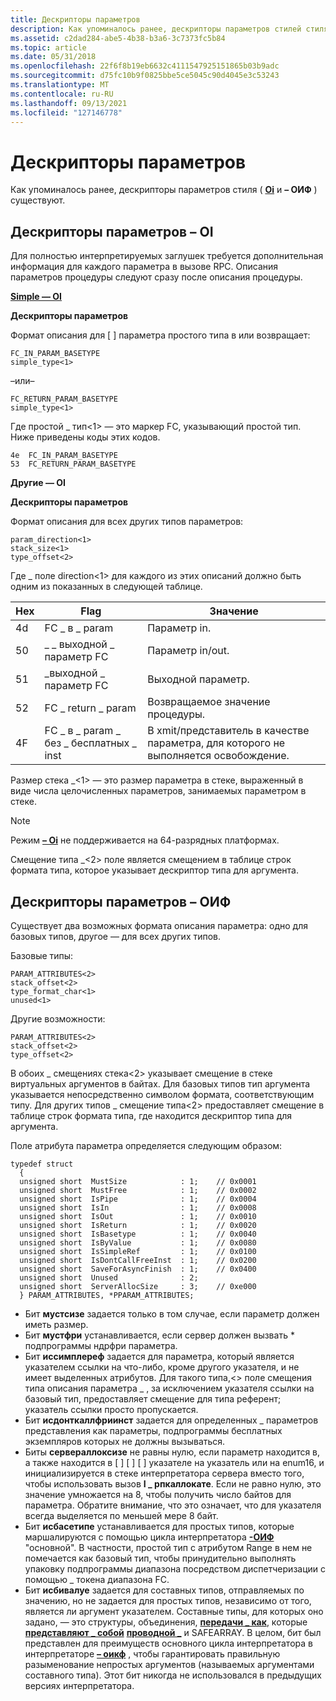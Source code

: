 ```yaml
---
title: Дескрипторы параметров
description: Как упоминалось ранее, дескрипторы параметров стилей стиля ОИФ существуют \ 8211; Oi и \ 8211;.
ms.assetid: c2dad284-abe5-4b38-b3a6-3c7373fc5b84
ms.topic: article
ms.date: 05/31/2018
ms.openlocfilehash: 22f6f8b19eb6632c4111547925151865b03b9adc
ms.sourcegitcommit: d75fc10b9f0825bbe5ce5045c90d4045e3c53243
ms.translationtype: MT
ms.contentlocale: ru-RU
ms.lasthandoff: 09/13/2021
ms.locfileid: "127146778"
---
```

# <a name="parameter-descriptors"></a>Дескрипторы параметров

Как упоминалось ранее, дескрипторы параметров стиля ( [**Oi**](/windows/desktop/Midl/-oi) и **– ОИФ** ) существуют.

## <a name="the-oi-parameter-descriptors"></a>Дескрипторы параметров – OI

Для полностью интерпретируемых заглушек требуется дополнительная информация для каждого параметра в вызове RPC. Описания параметров процедуры следуют сразу после описания процедуры.

[**Simple — OI**](/windows/desktop/Midl/-oi)

**Дескрипторы параметров**

Формат описания для \[  \] параметра простого типа в или возвращает:

``` syntax
FC_IN_PARAM_BASETYPE 
simple_type<1>
```

–или–

``` syntax
FC_RETURN_PARAM_BASETYPE 
simple_type<1>
```

Где простой \_ тип<1> — это маркер FC, указывающий простой тип. Ниже приведены коды этих кодов.

``` syntax
4e  FC_IN_PARAM_BASETYPE 
53  FC_RETURN_PARAM_BASETYPE
```

**Другие — OI**

**Дескрипторы параметров**

Формат описания для всех других типов параметров:

``` syntax
param_direction<1> 
stack_size<1> 
type_offset<2>
```

Где \_ поле direction<1> для каждого из этих описаний должно быть одним из показанных в следующей таблице.



| Hex | Flag                          | Значение                                                     |
|-----|-------------------------------|-------------------------------------------------------------|
| 4d  | FC \_ в \_ param                 | Параметр in.                                            |
| 50  | \_ \_ выходной \_ параметр FC            | Параметр in/out.                                        |
| 51  | \_выходной \_ параметр FC                | Выходной параметр.                                           |
| 52  | FC \_ return \_ param             | Возвращаемое значение процедуры.                                   |
| 4F  | FC \_ в \_ param \_ без \_ бесплатных \_ inst | В xmit/представитель в качестве параметра, для которого не выполняется освобождение. |



 

Размер стека \_<1> — это размер параметра в стеке, выраженный в виде числа целочисленных параметров, занимаемых параметром в стеке.

> [!Note]  
> Режим [**– Oi**](/windows/desktop/Midl/-oi) не поддерживается на 64-разрядных платформах.

 

Смещение типа \_<2> поле является смещением в таблице строк формата типа, которое указывает дескриптор типа для аргумента.

## <a name="the-oif-parameter-descriptors"></a>Дескрипторы параметров – ОИФ

Существует два возможных формата описания параметра: одно для базовых типов, другое — для всех других типов.

Базовые типы:

``` syntax
PARAM_ATTRIBUTES<2> 
stack_offset<2> 
type_format_char<1> 
unused<1>
```

Другие возможности:

``` syntax
PARAM_ATTRIBUTES<2> 
stack_offset<2> 
type_offset<2>
```

В обоих \_ смещениях стека<2> указывает смещение в стеке виртуальных аргументов в байтах. Для базовых типов тип аргумента указывается непосредственно символом формата, соответствующим типу. Для других типов \_ смещение типа<2> предоставляет смещение в таблице строк формата типа, где находится дескриптор типа для аргумента.

Поле атрибута параметра определяется следующим образом:

``` syntax
typedef struct
  {
  unsigned short  MustSize            : 1;    // 0x0001
  unsigned short  MustFree            : 1;    // 0x0002
  unsigned short  IsPipe              : 1;    // 0x0004
  unsigned short  IsIn                : 1;    // 0x0008
  unsigned short  IsOut               : 1;    // 0x0010
  unsigned short  IsReturn            : 1;    // 0x0020
  unsigned short  IsBasetype          : 1;    // 0x0040
  unsigned short  IsByValue           : 1;    // 0x0080
  unsigned short  IsSimpleRef         : 1;    // 0x0100
  unsigned short  IsDontCallFreeInst  : 1;    // 0x0200
  unsigned short  SaveForAsyncFinish  : 1;    // 0x0400
  unsigned short  Unused              : 2;
  unsigned short  ServerAllocSize     : 3;    // 0xe000
  } PARAM_ATTRIBUTES, *PPARAM_ATTRIBUTES;
```

-   Бит **мустсизе** задается только в том случае, если параметр должен иметь размер.
-   Бит **мустфри** устанавливается, если сервер должен вызвать \* подпрограммы ндрфри параметра.
-   Бит **иссимплереф** задается для параметра, который является указателем ссылки на что-либо, кроме другого указателя, и не имеет выделенных атрибутов. Для такого типа,<> поле смещения типа описания параметра \_ , за исключением указателя ссылки на базовый тип, предоставляет смещение для типа референт; указатель ссылки просто пропускается.
-   Бит **исдонткаллфриинст** задается для определенных \_ параметров представления как параметры, подпрограммы бесплатных экземпляров которых не должны вызываться.
-   Биты **сервераллоксизе** не равны нулю, если параметр находится в, а также находится в \[  \] \[  \] \[  \] указателе на указатель или на enum16, и инициализируется в стеке интерпретатора сервера вместо того, чтобы использовать вызов **I \_ рпкаллокате**. Если не равно нулю, это значение умножается на 8, чтобы получить число байтов для параметра. Обратите внимание, что это означает, что для указателя всегда выделяется по меньшей мере 8 байт.
-   Бит **исбасетипе** устанавливается для простых типов, которые маршалируются с помощью цикла интерпретатора [**-ОИФ**](/windows/desktop/Midl/-oi) "основной". В частности, простой тип с атрибутом Range в нем не помечается как базовый тип, чтобы принудительно выполнять упаковку подпрограммы диапазона посредством диспетчеризации с помощью \_ токена диапазона FC.
-   Бит **исбивалуе** задается для составных типов, отправляемых по значению, но не задается для простых типов, независимо от того, является ли аргумент указателем. Составные типы, для которых оно задано, — это структуры, объединения, [**передачи \_ как**](/windows/desktop/Midl/transmit-as), которые [**представляют \_ собой**](/windows/desktop/Midl/represent-as) [**проводной \_**](/windows/desktop/Midl/wire-marshal) и SAFEARRAY. В целом, бит был представлен для преимуществ основного цикла интерпретатора в интерпретаторе [**– оикф**](/windows/desktop/Midl/-oi) , чтобы гарантировать правильную разыменование непростых аргументов (называемых аргументами составного типа). Этот бит никогда не использовался в предыдущих версиях интерпретатора.

 

 